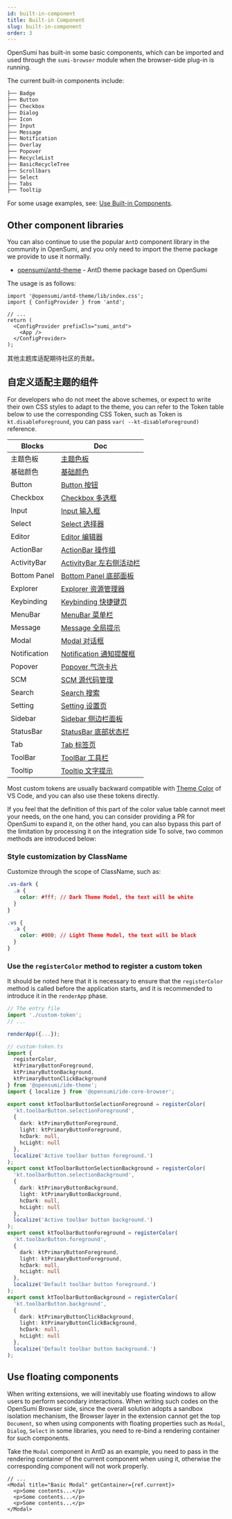 ```yaml
---
id: built-in-component
title: Built-in Component
slug: built-in-component
order: 3
---
```


OpenSumi has built-in some basic components, which can be imported and used through the `sumi-browser` module when the browser-side plug-in is running.

The current built-in components include:

```bash
├── Badge
├── Button
├── Checkbox
├── Dialog
├── Icon
├── Input
├── Message
├── Notification
├── Overlay
├── Popover
├── RecycleList
├── BasicRecycleTree
├── Scrollbars
├── Select
├── Tabs
├── Tooltip

```

For some usage examples, see: [Use Built-in Components](https://github.com/opensumi/opensumi-module-samples/tree/main/modules/components).

## Other component libraries

You can also continue to use the popular `AntD` component library in the community in OpenSumi, and you only need to import the theme package we provide to use it normally.

- [opensumi/antd-theme](https://github.com/opensumi/antd-theme) - AntD theme package based on OpenSumi

The usage is as follows:

```tsx
import '@opensumi/antd-theme/lib/index.css';
import { ConfigProvider } from 'antd';

// ...
return (
  <ConfigProvider prefixCls="sumi_antd">
    <App />
  </ConfigProvider>
);
```

其他主题库适配期待社区的贡献。

## 自定义适配主题的组件

For developers who do not meet the above schemes, or expect to write their own CSS styles to adapt to the theme, you can refer to the Token table below to use the corresponding CSS Token, such as Token is `kt.disableForeground`, you can pass `var( --kt-disableForeground)` reference.

| Blocks       | Doc                                                                                                                                  |
| ------------ | ------------------------------------------------------------------------------------------------------------------------------------ |
| 主题色板     | [主题色板](https://github.com/opensumi/core/wiki/%E4%B8%BB%E9%A2%98%E8%89%B2%E6%9D%BF)                                               |
| 基础颜色     | [基础颜色](https://github.com/opensumi/core/wiki/%E5%9F%BA%E7%A1%80%E9%A2%9C%E8%89%B2)                                               |
| Button       | [Button 按钮](https://github.com/opensumi/core/wiki/Button-%E6%8C%89%E9%92%AE)                                                       |
| Checkbox     | [Checkbox 多选框](https://github.com/opensumi/core/wiki/Checkbox-%E5%A4%9A%E9%80%89%E6%A1%86)                                        |
| Input        | [Input 输入框](https://github.com/opensumi/core/wiki/Input-%E8%BE%93%E5%85%A5%E6%A1%86)                                              |
| Select       | [Select 选择器](https://github.com/opensumi/core/wiki/Select-%E9%80%89%E6%8B%A9%E5%99%A8)                                            |
| Editor       | [Editor 编辑器](https://github.com/opensumi/core/wiki/Editor-%E7%BC%96%E8%BE%91%E5%99%A8)                                            |
| ActionBar    | [ActionBar 操作组](https://github.com/opensumi/core/wiki/ActionBar-%E6%93%8D%E4%BD%9C%E7%BB%84)                                      |
| ActivityBar  | [ActivityBar 左右侧活动栏](https://github.com/opensumi/core/wiki/ActivityBar-%E5%B7%A6%E5%8F%B3%E4%BE%A7%E6%B4%BB%E5%8A%A8%E6%A0%8F) |
| Bottom Panel | [Bottom Panel 底部面板](https://github.com/opensumi/core/wiki/Bottom-Panel-%E5%BA%95%E9%83%A8%E9%9D%A2%E6%9D%BF)                     |
| Explorer     | [Explorer 资源管理器](https://github.com/opensumi/core/wiki/Explorer-%E8%B5%84%E6%BA%90%E7%AE%A1%E7%90%86%E5%99%A8)                  |
| Keybinding   | [Keybinding 快捷键页](https://github.com/opensumi/core/wiki/Keybinding-%E5%BF%AB%E6%8D%B7%E9%94%AE%E9%A1%B5)                         |
| MenuBar      | [MenuBar 菜单栏](https://github.com/opensumi/core/wiki/MenuBar-%E8%8F%9C%E5%8D%95%E6%A0%8F)                                          |
| Message      | [Message 全局提示](https://github.com/opensumi/core/wiki/Message-%E5%85%A8%E5%B1%80%E6%8F%90%E7%A4%BA)                               |
| Modal        | [Modal 对话框](https://github.com/opensumi/core/wiki/Modal-%E5%AF%B9%E8%AF%9D%E6%A1%86)                                              |
| Notification | [Notification 通知提醒框](https://github.com/opensumi/core/wiki/Notification-%E9%80%9A%E7%9F%A5%E6%8F%90%E9%86%92%E6%A1%86)          |
| Popover      | [Popover 气泡卡片](https://github.com/opensumi/core/wiki/Popover-%E6%B0%94%E6%B3%A1%E5%8D%A1%E7%89%87)                               |
| SCM          | [SCM 源代码管理](https://github.com/opensumi/core/wiki/SCM-%E6%BA%90%E4%BB%A3%E7%A0%81%E7%AE%A1%E7%90%86)                            |
| Search       | [Search 搜索](https://github.com/opensumi/core/wiki/Search-%E6%90%9C%E7%B4%A2)                                                       |
| Setting      | [Setting 设置页](https://github.com/opensumi/core/wiki/Setting-%E8%AE%BE%E7%BD%AE%E9%A1%B5)                                          |
| Sidebar      | [Sidebar 侧边栏面板](https://github.com/opensumi/core/wiki/Sidebar-%E4%BE%A7%E8%BE%B9%E6%A0%8F%E9%9D%A2%E6%9D%BF)                    |
| StatusBar    | [StatusBar 底部状态栏](https://github.com/opensumi/core/wiki/StatusBar-%E5%BA%95%E9%83%A8%E7%8A%B6%E6%80%81%E6%A0%8F)                |
| Tab          | [Tab 标签页](https://github.com/opensumi/core/wiki/Tab-%E6%A0%87%E7%AD%BE%E9%A1%B5)                                                  |
| ToolBar      | [ToolBar 工具栏](https://github.com/opensumi/core/wiki/ToolBar-%E5%B7%A5%E5%85%B7%E6%A0%8F)                                          |
| Tooltip      | [Tooltip 文字提示](https://github.com/opensumi/core/wiki/Tooltip-%E6%96%87%E5%AD%97%E6%8F%90%E7%A4%BA)                               |

Most custom tokens are usually backward compatible with [Theme Color](https://code.visualstudio.com/api/references/theme-color) of VS Code, and you can also use these tokens directly.

If you feel that the definition of this part of the color value table cannot meet your needs, on the one hand, you can consider providing a PR for OpenSumi to expand it, on the other hand, you can also bypass this part of the limitation by processing it on the integration side To solve, two common methods are introduced below:

### Style customization by ClassName

Customize through the scope of ClassName, such as:

```css
.vs-dark {
  .a {
    color: #fff; // Dark Theme Model, the text will be white
  }
}

.vs {
  .a {
    color: #000; // Light Theme Model, the text will be black
  }
}
```

### Use the `registerColor` method to register a custom token

It should be noted here that it is necessary to ensure that the `registerColor` method is called before the application starts, and it is recommended to introduce it in the `renderApp` phase.

```ts
// The entry file
import './custom-token';
// ...

renderApp({...});
```

```ts
// custom-token.ts
import {
  registerColor,
  ktPrimaryButtonForeground,
  ktPrimaryButtonBackground,
  ktPrimaryButtonClickBackground
} from '@opensumi/ide-theme';
import { localize } from '@opensumi/ide-core-browser';

export const ktToolbarButtonSelectionForeground = registerColor(
  'kt.toolbarButton.selectionForeground',
  {
    dark: ktPrimaryButtonForeground,
    light: ktPrimaryButtonForeground,
    hcDark: null,
    hcLight: null
  },
  localize('Active toolbar button foreground.')
);
export const ktToolbarButtonSelectionBackground = registerColor(
  'kt.toolbarButton.selectionBackground',
  {
    dark: ktPrimaryButtonBackground,
    light: ktPrimaryButtonBackground,
    hcDark: null,
    hcLight: null
  },
  localize('Active toolbar button background.')
);
export const ktToolbarButtonForeground = registerColor(
  'kt.toolbarButton.foreground',
  {
    dark: ktPrimaryButtonForeground,
    light: ktPrimaryButtonForeground,
    hcDark: null,
    hcLight: null
  },
  localize('Default toolbar button foreground.')
);
export const ktToolbarButtonBackground = registerColor(
  'kt.toolbarButton.background',
  {
    dark: ktPrimaryButtonClickBackground,
    light: ktPrimaryButtonClickBackground,
    hcDark: null,
    hcLight: null
  },
  localize('Default toolbar button background.')
);
```

## Use floating components

When writing extensions, we will inevitably use floating windows to allow users to perform secondary interactions. When writing such codes on the OpenSumi Browser side, since the overall solution adopts a sandbox isolation mechanism, the Browser layer in the extension cannot get the top `Document`, so when using components with floating properties such as `Modal`, `Dialog`, `Select` in some libraries, you need to re-bind a rendering container for such components.

Take the `Modal` component in AntD as an example, you need to pass in the rendering container of the current component when using it, otherwise the corresponding component will not work properly.

```tsx
// ...
<Modal title="Basic Modal" getContainer={ref.current}>
  <p>Some contents...</p>
  <p>Some contents...</p>
  <p>Some contents...</p>
</Modal>
```
